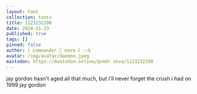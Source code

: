 ```yaml
---
layout: toot
collection: toots
title: 1123232200
date: 2024-11-23
published: true
tags: []
pinned: false
author: ⸸ commander ░ nova ⸸ :~$
avatar: /img/avatar/daemon.jpeg
mastodon: https://mastodon.online/@cmdr_nova/1123232200
---
```


jay gordon hasn't aged all that much, but i'll never forget the crush i had on 1999 jay gordon
